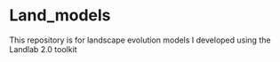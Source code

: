 # Land_models
This repository is for landscape evolution models I developed using the Landlab 2.0 toolkit
